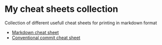 # My cheat sheets collection
Collection of different usefull cheat sheets for printing in markdown format

- [Markdown cheat sheet](markdown.md)
- [Conventional commit cheat sheet](conventional-commit.md)
